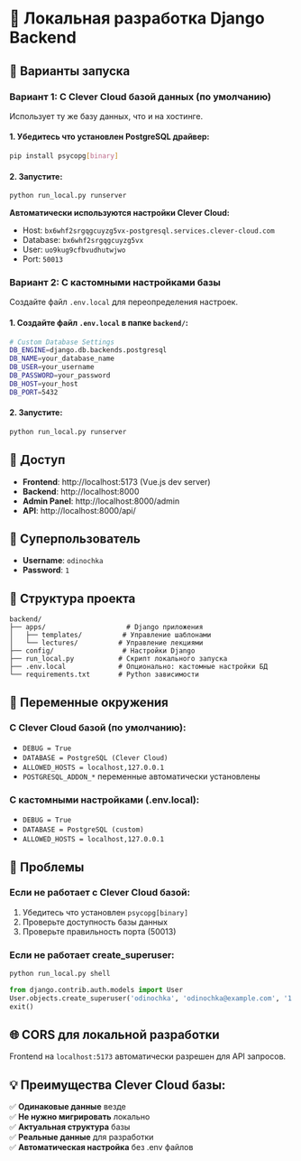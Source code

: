 # 🚀 Локальная разработка Django Backend

## 🎯 Варианты запуска

### Вариант 1: С Clever Cloud базой данных (по умолчанию)
Использует ту же базу данных, что и на хостинге.

#### 1. Убедитесь что установлен PostgreSQL драйвер:
```bash
pip install psycopg[binary]
```

#### 2. Запустите:
```bash
python run_local.py runserver
```

**Автоматически используются настройки Clever Cloud:**
- Host: `bx6whf2srgqgcuyzg5vx-postgresql.services.clever-cloud.com`
- Database: `bx6whf2srgqgcuyzg5vx`
- User: `uo9kug9cfbvudhutwjwo`
- Port: `50013`

### Вариант 2: С кастомными настройками базы
Создайте файл `.env.local` для переопределения настроек.

#### 1. Создайте файл `.env.local` в папке `backend/`:
```bash
# Custom Database Settings
DB_ENGINE=django.db.backends.postgresql
DB_NAME=your_database_name
DB_USER=your_username
DB_PASSWORD=your_password
DB_HOST=your_host
DB_PORT=5432
```

#### 2. Запустите:
```bash
python run_local.py runserver
```

## 🔑 Доступ

- **Frontend**: http://localhost:5173 (Vue.js dev server)
- **Backend**: http://localhost:8000
- **Admin Panel**: http://localhost:8000/admin
- **API**: http://localhost:8000/api/

## 👤 Суперпользователь

- **Username**: `odinochka`
- **Password**: `1`

## 📁 Структура проекта

```
backend/
├── apps/                    # Django приложения
│   ├── templates/          # Управление шаблонами
│   └── lectures/          # Управление лекциями
├── config/                 # Настройки Django
├── run_local.py           # Скрипт локального запуска
├── .env.local             # Опционально: кастомные настройки БД
└── requirements.txt       # Python зависимости
```

## 🔧 Переменные окружения

### С Clever Cloud базой (по умолчанию):
- `DEBUG = True`
- `DATABASE = PostgreSQL (Clever Cloud)`
- `ALLOWED_HOSTS = localhost,127.0.0.1`
- `POSTGRESQL_ADDON_*` переменные автоматически установлены

### С кастомными настройками (.env.local):
- `DEBUG = True`
- `DATABASE = PostgreSQL (custom)`
- `ALLOWED_HOSTS = localhost,127.0.0.1`

## 🚨 Проблемы

### Если не работает с Clever Cloud базой:
1. Убедитесь что установлен `psycopg[binary]`
2. Проверьте доступность базы данных
3. Проверьте правильность порта (50013)

### Если не работает create_superuser:
```bash
python run_local.py shell
```
```python
from django.contrib.auth.models import User
User.objects.create_superuser('odinochka', 'odinochka@example.com', '1')
exit()
```

## 🌐 CORS для локальной разработки

Frontend на `localhost:5173` автоматически разрешен для API запросов.

## 💡 Преимущества Clever Cloud базы:

✅ **Одинаковые данные** везде  
✅ **Не нужно мигрировать** локально  
✅ **Актуальная структура** базы  
✅ **Реальные данные** для разработки  
✅ **Автоматическая настройка** без .env файлов
